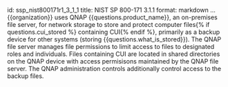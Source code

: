 id: ssp_nist800171r1_3_1_1
title: NIST SP 800-171 3.1.1
format: markdown
...
{{organization}} uses QNAP {{questions.product_name}}, an on-premises file server, for network storage to store and protect computer files{% if questions.cui_stored %} containing CUI{% endif %}, primarily as a backup device for other systems (storing {{questions.what_is_stored}}). The QNAP file server manages file permissions to limit access to files to designated roles and individuals. Files containing CUI are located in shared directories on the QNAP device with access permisisons maintained by the QNAP file server.  The QNAP administration controls additionally control access to the backup files. 

